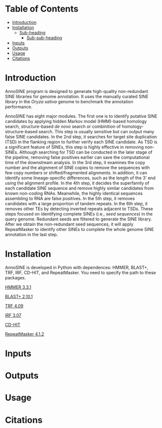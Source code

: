 # Table of Contents
- [Introduction](#heading)
- [Installation](#heading-1)
  * [Sub-heading](#sub-heading-1)
    + [Sub-sub-heading](#sub-sub-heading-1)
- [Inputs](#heading-2)
- [Outputs](#heading-3)
- [Usage](#heading-4)
- [Citations](#heading-2)

# Introduction
AnnoSINE program is designed to generate high-quality non-redundant SINE libraries for genome annotation. It uses the manually curated SINE library in the *Oryza sativa* genome to benchmark the annotation performance.

AnnoSINE has eight major modules. The first one is to identify putative SINE candidates by applying hidden Markov model (HMM)-based homology search, structure-based *de novo* search or combinition of homology-structure-based search. This step is usually sensitive but can output many false SINE candidates. In the 2nd step, it searches for target site duplication (TSD) in the flanking region to further verify each SINE candidate. As TSD is a significant feature of SINEs, this step is highly effective in removing non-SINEs. Although searching for TSD can be conducted in the later stage of the pipeline, removing false positives earlier can save the computational time of the downstream analysis. In the 3rd step, it examines the copy number and the alignment of SINE copies to remove the sequences with few copy numbers or shifted/fragmented alignments. In addition, it can identify some lineage-specific differences, such as the length of the 3' end using the alignment profile. In the 4th step, it decides the superfamily of each candidate SINE sequence and remove highly similar candidates from known non-coding RNAs. Meanwhile, the highly identical sequences assembling to RNA are false positives. In the 5th step, it removes candidates with a large proportion of tandem repeats. In the 6th step, it removes other TEs by detecting inverted repeats adjacent to TSDs. These steps focused on identifying complete SINEs (i.e., *seed sequences*) in the query genome. Redundant seeds are filtered to generate the SINE library. After we obtain the non-redundant seed sequences, it will apply RepeatMasker to identify other SINEs to complete the whole genome SINE annotation in the last step.

# Installation
AnnoSINE is developed in Python with dependences: HMMER, BLAST+, TRF, IRF, CD-HIT, and RepeatMasker. You need to specify the path to these packages.

[HMMER 3.3.1](http://hmmer.org/download.html)

[BLAST+ 2.10.1](https://ftp.ncbi.nlm.nih.gov/blast/executables/blast+/2.10.1/)

[TRF 4.09](https://tandem.bu.edu/trf/trf.download.html)

[IRF 3.07](https://tandem.bu.edu/irf/irf.download.html)

[CD-HIT](http://weizhongli-lab.org/cd-hit/download.php)

[RepeatMasker 4.1.2](http://www.repeatmasker.org/RepeatMasker/)

# Inputs

# Outputs

# Usage

# Citations
